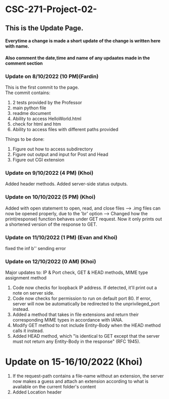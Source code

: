 # CSC-271-Project-02-<br>
## This is the Update Page.<br>
#### Everytime a change is made a short update  of the change is written here with name.<br>
#### Also comment the date,time and name of any updaates made in the comment section<br>

### Update on 8/10/2022 (10 PM)(Fardin)<br>
This is the first commit to the page.<br>
The commit contains:<br> 
1. 2 tests provided by the Professor
2. main python file
3. readme document
4. Ability to access HelloWorld.html
5. check for html and htm
6. Ability to access files with different paths provided

Things to be done:<br>
1. Figure out how to access subdirectory
2. Figure out output and input  for Post and Head
3. Figure out CGI extension

### Update on 9/10/2022 (4 PM) (Khoi)<br>
Added header methods.
Added server-side status outputs.

### Update on 10/10/2022 (5 PM) (Khoi)<br>
Added with open statement to open, read, and close files
--> .img files can now be opened properly, due to the 'br' option
--> Changed how the print(response) function behaves under GET request. Now it only prints out a shortened version of the response to GET.

### Update on 11/10/2022 (1 PM) (Evan and Khoi)<br>
fixed the inf b'' sending error

### Update on 12/10/2022 (0 AM) (Khoi)<br>
Major updates to: IP & Port check, GET & HEAD methods, MIME type assignment method
1. Code now checks for loopback IP address. If detected, it'll print out a note on server side.
2. Code now checks for permission to run on default port 80. If error, server will now be automatically be redirected to the unprivileged_port instead.
3. Added a method that takes in file extensions and return their corresponding MIME types in accordance with IANA.
4. Modify GET method to not include Entity-Body when the HEAD method calls it instead.
5. Added HEAD method, which "is identical to GET except that the server must not return any Entity-Body in the response" (RFC 1945).

# Update on 15-16/10/2022 (Khoi) <br>
1. If the request-path contains a file-name without an extension, the server now makes a guess and attach an extension according to what is available on the current folder's content
2. Added Location header
